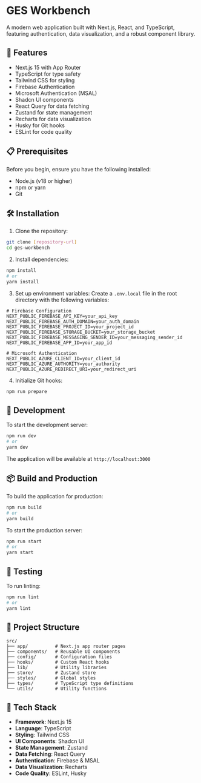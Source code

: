 # GES Workbench
 
A modern web application built with Next.js, React, and TypeScript, featuring authentication, data visualization, and a robust component library.
 
## 🚀 Features
 
- Next.js 15 with App Router
- TypeScript for type safety
- Tailwind CSS for styling
- Firebase Authentication
- Microsoft Authentication (MSAL)
- Shadcn UI components
- React Query for data fetching
- Zustand for state management
- Recharts for data visualization
- Husky for Git hooks
- ESLint for code quality
 
## 📋 Prerequisites
 
Before you begin, ensure you have the following installed:
- Node.js (v18 or higher)
- npm or yarn
- Git
 
## 🛠️ Installation
 
1. Clone the repository:
```bash
git clone [repository-url]
cd ges-workbench
```
 
2. Install dependencies:
```bash
npm install
# or
yarn install
```
 
3. Set up environment variables:
Create a `.env.local` file in the root directory with the following variables:
```
# Firebase Configuration
NEXT_PUBLIC_FIREBASE_API_KEY=your_api_key
NEXT_PUBLIC_FIREBASE_AUTH_DOMAIN=your_auth_domain
NEXT_PUBLIC_FIREBASE_PROJECT_ID=your_project_id
NEXT_PUBLIC_FIREBASE_STORAGE_BUCKET=your_storage_bucket
NEXT_PUBLIC_FIREBASE_MESSAGING_SENDER_ID=your_messaging_sender_id
NEXT_PUBLIC_FIREBASE_APP_ID=your_app_id
 
# Microsoft Authentication
NEXT_PUBLIC_AZURE_CLIENT_ID=your_client_id
NEXT_PUBLIC_AZURE_AUTHORITY=your_authority
NEXT_PUBLIC_AZURE_REDIRECT_URI=your_redirect_uri
```
 
4. Initialize Git hooks:
```bash
npm run prepare
```
 
## 🚀 Development
 
To start the development server:
 
```bash
npm run dev
# or
yarn dev
```
 
The application will be available at `http://localhost:3000`


## 📦 Build and Production
 
To build the application for production:
 
```bash
npm run build
# or
yarn build
```
 
To start the production server:
 
```bash
npm run start
# or
yarn start
```
 
## 🧪 Testing
 
To run linting:
 
```bash
npm run lint
# or
yarn lint
```
 
## 📁 Project Structure
 
```
src/
├── app/          # Next.js app router pages
├── components/   # Reusable UI components
├── config/       # Configuration files
├── hooks/        # Custom React hooks
├── lib/          # Utility libraries
├── store/        # Zustand store
├── styles/       # Global styles
├── types/        # TypeScript type definitions
└── utils/        # Utility functions
```
 
## 🔧 Tech Stack
 
- **Framework**: Next.js 15
- **Language**: TypeScript
- **Styling**: Tailwind CSS
- **UI Components**: Shadcn UI
- **State Management**: Zustand
- **Data Fetching**: React Query
- **Authentication**: Firebase & MSAL
- **Data Visualization**: Recharts
- **Code Quality**: ESLint, Husky
